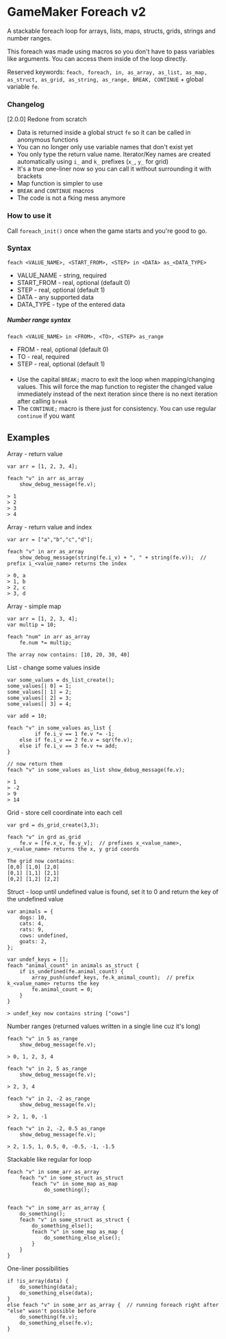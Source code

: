 # GameMaker Foreach v2

A stackable foreach loop for arrays, lists, maps, structs, grids, strings and number ranges.

This foreach was made using macros so you don't have to pass variables like arguments. You can access them inside of the loop directly. 

Reserved keywords: `feach, foreach, in, as_array, as_list, as_map, as_struct, as_grid, as_string, as_range, BREAK, CONTINUE` + global variable `fe`.

### Changelog
[2.0.0] Redone from scratch
- Data is returned inside a global struct `fe` so it can be called in anonymous functions
- You can no longer only use variable names that don't exist yet
- You only type the return value name. Iterator/Key names are created automatically using `i_` and `k_` prefixes (`x_`, `y_` for grid)
- It's a true one-liner now so you can call it without surrounding it with brackets
- Map function is simpler to use
- `BREAK` and `CONTINUE` macros
- The code is not a fking mess anymore

### How to use it
Call `foreach_init()` once when the game starts and you're good to go.

### Syntax
`feach <VALUE_NAME>, <START_FROM>, <STEP> in <DATA> as_<DATA_TYPE>`

- VALUE_NAME - string, required
- START_FROM - real, optional (default 0)
- STEP - real, optional (default 1)
- DATA - any supported data
- DATA_TYPE - type of the entered data

##### Number range syntax

`feach <VALUE_NAME> in <FROM>, <TO>, <STEP> as_range`
- FROM - real, optional (default 0)
- TO - real, required 
- STEP - real, optional (default 1)
####
- Use the capital `BREAK;` macro to exit the loop when mapping/changing values. This will force the map function to register the changed value immediately instead of the next iteration since there is no next iteration after calling `break`
- The `CONTINUE;` macro is there just for consistency. You can use regular `continue` if you want

## Examples
Array - return value
```
var arr = [1, 2, 3, 4];

feach "v" in arr as_array
	show_debug_message(fe.v);
 
> 1
> 2
> 3
> 4
```
Array - return value and index
```
var arr = ["a","b","c","d"];

feach "v" in arr as_array
	show_debug_message(string(fe.i_v) + ", " + string(fe.v));  // prefix i_<value_name> returns the index
 
> 0, a
> 1, b
> 2, c
> 3, d
```
Array - simple map
```
var arr = [1, 2, 3, 4];
var multip = 10;

feach "num" in arr as_array
	fe.num *= multip;

The array now contains: [10, 20, 30, 40]
```
List - change some values inside
```
var some_values = ds_list_create();
some_values[| 0] = 1; 
some_values[| 1] = 2;
some_values[| 2] = 3; 
some_values[| 3] = 4;

var add = 10;

feach "v" in some_values as_list {
	     if fe.i_v == 1 fe.v *= -1;
	else if fe.i_v == 2 fe.v = sqr(fe.v);
	else if fe.i_v == 3 fe.v += add;
}

// now return them
feach "v" in some_values as_list show_debug_message(fe.v);

> 1
> -2
> 9
> 14
```
Grid - store cell coordinate into each cell
```
var grd = ds_grid_create(3,3);

feach "v" in grd as_grid
	fe.v = [fe.x_v, fe.y_v];  // prefixes x_<value_name>, y_<value_name> returns the x, y grid coords

The grid now contains:
[0,0] [1,0] [2,0]
[0,1] [1,1] [2,1]
[0,2] [1,2] [2,2]
```
Struct - loop until undefined value is found, set it to 0 and return the key of the undefined value
```
var animals = {
	dogs: 10,
	cats: 4,
	rats: 9,
	cows: undefined,
	goats: 2,
};

var undef_keys = [];
feach "animal_count" in animals as_struct {
	if is_undefined(fe.animal_count) {
		array_push(undef_keys, fe.k_animal_count);  // prefix k_<value_name> returns the key
		fe.animal_count = 0;
	}
}

> undef_key now contains string ["cows"]
```
Number ranges (returned values written in a single line cuz it's long)
```
feach "v" in 5 as_range 
	show_debug_message(fe.v);
	
> 0, 1, 2, 3, 4

feach "v" in 2, 5 as_range 
	show_debug_message(fe.v);
	
> 2, 3, 4

feach "v" in 2, -2 as_range 
	show_debug_message(fe.v);
	
> 2, 1, 0, -1

feach "v" in 2, -2, 0.5 as_range 
	show_debug_message(fe.v);
	
> 2, 1.5, 1, 0.5, 0, -0.5, -1, -1.5
```
Stackable like regular for loop
```
feach "v" in some_arr as_array
	feach "v" in some_struct as_struct
		feach "v" in some_map as_map
			do_something();


feach "v" in some_arr as_array {
	do_something();
	feach "v" in some_struct as_struct {
		do_something_else();
		feach "v" in some_map as_map {
			do_something_else_else();
		}
	}
}
```
One-liner possibilities
```
if !is_array(data) {
	do_something(data);
	do_something_else(data);
}
else feach "v" in some_arr as_array {  // running foreach right after "else" wasn't possible before
	do_something(fe.v);
	do_something_else(fe.v);
}
```

